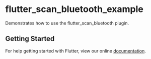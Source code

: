# flutter_scan_bluetooth_example

Demonstrates how to use the flutter_scan_bluetooth plugin.

## Getting Started

For help getting started with Flutter, view our online
[documentation](https://flutter.io/).
